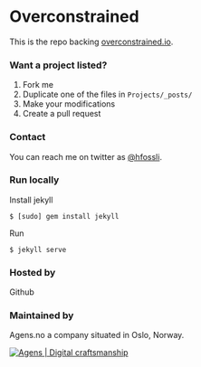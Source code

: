 Overconstrained
===============

This is the repo backing [overconstrained.io](http://overconstrained.io).

### Want a project listed?

1. Fork me
1. Duplicate one of the files in `Projects/_posts/`
1. Make your modifications
1. Create a pull request

### Contact

You can reach me on twitter as [@hfossli](https://twitter.com/hfossli).

### Run locally

Install jekyll

```
$ [sudo] gem install jekyll
```

Run

```
$ jekyll serve
```

### Hosted by

Github

### Maintained by

Agens.no a company situated in Oslo, Norway.

[![Agens | Digital craftsmanship](http://static.agens.no/images/agens_logo_w_slogan_avenir_small.png)](http://agens.no/)
